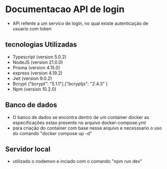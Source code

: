 # Documentacao API de login
- APi refente a um servico de login, no qual existe autenticação de usuario com token 

## tecnologias Utilizadas
- Typescript (version 5.0.2)
- NodeJS (version 21.0.0)
- Prisma (version 4.15.0)
- express (version 4.19.2)
- Jwt  (version 9.0.2)
- Bcrypt ("bcrypt": "5.1.1"),("bcryptjs": "2.4.3" )
- Npm (version 10.2.0)

## Banco de dados
- O banco de dados se encontra dentro de um container docker as especificações estao presente no arquivo
 docker-compose.yml 
- para criação do container com base nesse arquivo e necesssario o uso do comando "docker compose up -d"

## Servidor local 
- utilizado o nodemon e inciado com o comando "npm run dev"